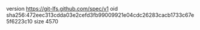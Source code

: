 version https://git-lfs.github.com/spec/v1
oid sha256:472eec313cdda03e2cefd3fb99009921e04cdc26283cacb1733c67e5f6223c10
size 4570
